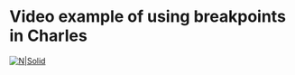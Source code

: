 # Video example of using breakpoints in Charles

[![N|Solid](https://i.ibb.co/tpqWk8S/Video-player.png)](https://drive.google.com/file/d/19X5qTK9e5-Gr_IIWVWHg0-LHF4IHCJoF/view?usp=sharing)
